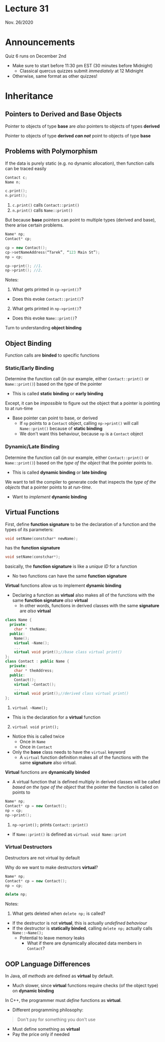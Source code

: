 # Lecture 31
Nov. 26/2020

# Announcements

Quiz 6 runs on December 2nd
* Make sure to start before 11:30 pm EST (30 minutes before Midnight)
  * Classical quercus quizzes submit *immediately* at 12 Midnight
* Otherwise, same format as other quizzes!

# Inheritance

## Pointers to Derived and Base Objects

Pointer to objects of type **base** are *also* pointers to objects of types **derived**

Pointer to objects of type **derived** ***can not*** point to objects of type **base**

## Problems with Polymorphism

If the data is purely static (e.g. no dynamic allocation), then function calls can be traced easily

```c++
Contact c;
Name n;

c.print();
n.print();
```
1. `c.print()` calls `Contact::print()`
2. `n.print()` calls `Name::print()`

But because **base** pointers can point to multiple types (derived and base), there arise certain problems.

```c++
Name* np;
Contact* cp;

cp = new Contact();
cp->setNameAddress(“Tarek”, “123 Main St”);
np = cp;

cp->print(); //1.
np->print(); //2.
```
Notes:
1. What gets printed in `cp->print()`?
  * Does this evoke `Contact::print()`?
2. What gets printed in `np->print()`?
  * Does this evoke `Name::print()`?

Turn to understanding **object binding**

## Object Binding

Function calls are **binded** to specific functions

### Static/Early Binding

Determine the function call (in our example, either `Contact::print()` or `Name::print()`) based on the *type* of the pointer
  * This is called **static binding** or **early binding**

Except, it can be *impossible* to figure out the object that a pointer is pointing to at run-time
  * Base pointer can point to base, or derived
    * If `np` points to a `Contact` object, calling `np->print()` will call `Name::print()` because of **static binding**
    * We don't want this behaviour, because `np` is a `Contact` object

### Dynamic/Late Binding

Determine the function call (in our example, either `Contact::print()` or `Name::print()`) based on the *type of the object* that the pointer points to.
  * This is called **dynamic binding** or **late binding**

We want to tell the compiler to generate code that inspects the *type of the objects* that a pointer points to at *run-time*.
  * Want to *implement* **dynamic binding**

## Virtual Functions

First, define **function signature** to be the declaration of a function and the types of its parameters:

```c++
void setName(constchar* newName);
```

has the **function signature**

```c++
void setName(constchar*);
```

basically, the **function signature** is like a *unique ID* for a function
  * No two functions can have the same **function signature**


**Virtual** functions allow us to implement **dynamic binding**
  * Declaring a function as **virtual** also makes all of the functions with the same **function signature** *also* **virtual**
    * In other words, functions in derived classes with the same **signature** are *also* **virtual**


```c++
class Name {
  private:
    char * theName;
  public:
    Name();
    virtual ~Name();
    ...
    virtual void print();//base class virtual print()
};
class Contact : public Name {
  private:
    char * theAddress;
  public:
    Contact();
    virtual ~Contact();
    ...
    virtual void print();//derived class virtual print()
};
```
1. `virtual ~Name();`
  * This is the declaration for a **virtual** function
2. `virtual void print();`
  * Notice this is called twice
    * Once in `Name`
    * Once in `Contact`
  * Only the **base** class needs to have the `virtual` keyword
    * A `virtual` function definition makes all of the functions with the same **signature** also virtual.

**Virtual** functions are **dynamically binded**
* A virtual function that is defined multiply in derived classes will be called *based on the type of the object* that the pointer the function is called on points to

```c++
Name* np;
Contact* cp = new Contact();
np = cp;
np->print();
```
1. `np->print();` prints `Contact::print()`
  * If `Name::print()` is defined as `virtual void Name::print`

### Virtual Destructors

Destructors are not virtual by default

Why do we want to make destructors **virtual**?

```c++
Name* np;
Contact* cp = new Contact();
np = cp;

delete np;
```
Notes:
1. What gets deleted when `delete np;` is called?
  * If the destructor is not **virtual**, this is actually *undefined behaviour*
  * If the destructor is **statically binded**, calling `delete np;` actually calls `Name::~Name();`
    * Potential to leave memory leaks
      * What if there are dynamically allocated data members in `Contact`?

## OOP Language Differences

In Java, *all methods* are defined as **virtual** by default.
  * Much slower, since **virtual** functions require checks (of the object type) on **dynamic binding**

In C++, the programmer must *define* functions as **virtual**.
  * Different programming philosophy:

> Don't pay for something you don't use

 * Must define something as **virtual**
  * Pay the price only if needed
